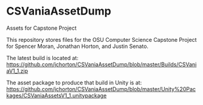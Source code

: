 # CSVaniaAssetDump
Assets for Capstone Project

This repository stores files for the OSU Computer Science Capstone Project for Spencer Moran, Jonathan Horton, and Justin Senato.

The latest build is located at:
https://github.com/jchorton/CSVaniaAssetDump/blob/master/Builds/CSVaniaV1_1.zip

The asset package to produce that build in Unity is at:
https://github.com/jchorton/CSVaniaAssetDump/blob/master/Unity%20Packages/CSVaniaAssetsV1_1.unitypackage
